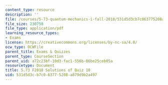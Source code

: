 ```yaml
---
content_type: resource
description: ''
file: /courses/5-73-quantum-mechanics-i-fall-2018/531d5d3cb7c063775208a879d9b2a497_MIT5_73F18_quiz10_soln.pdf
file_size: 230750
file_type: application/pdf
learning_resource_types:
- Exams
license: https://creativecommons.org/licenses/by-nc-sa/4.0/
ocw_type: OCWFile
parent_title: Exams & Quizzes
parent_type: CourseSection
parent_uid: a72c23bf-10d3-fac1-556b-86be25ceb05a
resourcetype: Document
title: 5.73 F2018 Solutions of Quiz 10
uid: 531d5d3c-b7c0-6377-5208-a879d9b2a497
---
```

